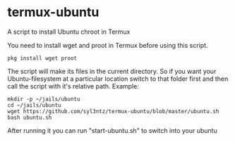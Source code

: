 # termux-ubuntu

A script to install Ubuntu chroot in Termux

You need to install wget and proot in Termux before using this script.

```
pkg install wget proot
```

The script will make its files in the current directory. So if you want your Ubuntu-filesystem at a particular location switch to that folder first and then call the script with it's relative path. Example:
```
mkdir -p ~/jails/ubuntu
cd ~/jails/ubuntu
wget https://github.com/syl3ntz/termux-ubuntu/blob/master/ubuntu.sh
bash ubuntu.sh
```

After running it you can run "start-ubuntu.sh" to switch into your ubuntu

